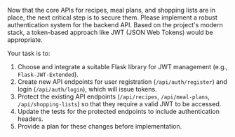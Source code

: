 Now that the core APIs for recipes, meal plans, and shopping lists are in place, the next critical step is to secure them. Please implement a robust authentication system for the backend API. Based on the project's modern stack, a token-based approach like JWT (JSON Web Tokens) would be appropriate.

Your task is to:
1.  Choose and integrate a suitable Flask library for JWT management (e.g., `Flask-JWT-Extended`).
2.  Create new API endpoints for user registration (`/api/auth/register`) and login (`/api/auth/login`), which will issue tokens.
3.  Protect the existing API endpoints (`/api/recipes`, `/api/meal-plans`, `/api/shopping-lists`) so that they require a valid JWT to be accessed.
4.  Update the tests for the protected endpoints to include authentication headers.
5.  Provide a plan for these changes before implementation.
